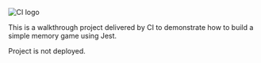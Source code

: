 ![CI logo](https://codeinstitute.s3.amazonaws.com/fullstack/ci_logo_small.png)

This is a walkthrough project delivered by CI to demonstrate how to build a simple memory game using Jest. 

Project is not deployed.
